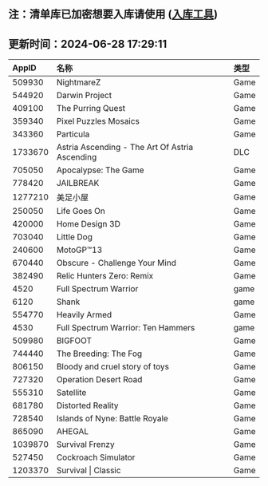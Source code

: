 ## 注：清单库已加密想要入库请使用 ([入库工具](https://github.com/BlankTMing/ManifestAutoUpdate/releases))

## 更新时间：2024-06-28 17:29:11
| AppID | 名称 | 类型  |
| :-------------------- | :----------------------------- | :----------- |
| 509930 | NightmareZ| Game |
| 544920 | Darwin Project| Game |
| 409100 | The Purring Quest| Game |
| 359340 | Pixel Puzzles Mosaics| Game |
| 343360 | Particula| Game |
| 1733670 | Astria Ascending - The Art Of Astria Ascending| DLC |
| 705050 | Apocalypse: The Game| Game |
| 778420 | JAILBREAK| Game |
| 1277210 | 美足小屋| Game |
| 250050 | Life Goes On| Game |
| 420000 | Home Design 3D| Game |
| 703040 | Little Dog| Game |
| 240600 | MotoGP™13| Game |
| 670440 | Obscure - Challenge Your Mind| Game |
| 382490 | Relic Hunters Zero: Remix| Game |
| 4520 | Full Spectrum Warrior| game |
| 6120 | Shank| game |
| 554770 | Heavily Armed| Game |
| 4530 | Full Spectrum Warrior: Ten Hammers| game |
| 509980 | BIGFOOT| Game |
| 744440 | The Breeding: The Fog| Game |
| 806150 | Bloody and cruel story of toys| Game |
| 727320 | Operation Desert Road| Game |
| 555310 | Satellite| Game |
| 681780 | Distorted Reality| Game |
| 728540 | Islands of Nyne: Battle Royale| Game |
| 865090 | AHEGAL| Game |
| 1039870 | Survival Frenzy| Game |
| 527450 | Cockroach Simulator| Game |
| 1203370 | Survival \| Classic| Game |
